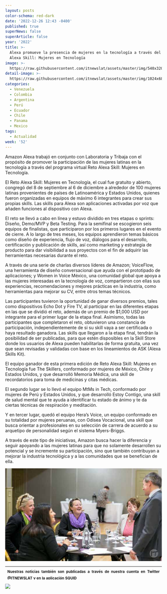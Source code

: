 ```yaml
---
layout: posts
color-schema: red-dark
date: '2022-12-26 12:43 -0400'
published: true
superNews: false
superArticle: false
year: '2022'
title: >-
  Alexa promueve la presencia de mujeres en la tecnología a través del Reto
  Alexa Skill: Mujeres en Tecnología
image: >-
  https://raw.githubusercontent.com/itnewslat/assets/master/img/540x320/Mujeres-Reunion-p.jpg
detail-image: >-
  https://raw.githubusercontent.com/itnewslat/assets/master/img/1024x680/Mujeres-Reunion-g.jpg
categories:
  - Venezuela
  - Colombia
  - Argentina
  - Perú
  - Ecuador
  - Chile
  - Panama
  - Mexico
tags:
  - Actualidad
week: '52'
---
```

Amazon Alexa trabajó en conjunto con Laboratoria y Tribaja con el propósito de promover la participación de las mujeres latinas en la tecnología a través del programa virtual Reto Alexa Skill: Mujeres en Tecnología. 

El Reto Alexa Skill: Mujeres en Tecnología, el cual fue gratuito y abierto, congregó del 8 de septiembre al 6 de diciembre a alrededor de 100 mujeres latinas provenientes de países de Latinoamérica y Estados Unidos, quienes fueron organizadas en equipos de máximo 6 integrantes para crear sus propias skills. Las skills para Alexa son aplicaciones activadas por voz que añaden funciones al dispositivo con Alexa. 

El reto se llevó a cabo en línea y estuvo dividido en tres etapas o sprints: Diseño, Demo/MVP y Beta Testing. Para la semifinal se escogieron seis equipos de finalistas, que participaron por los primeros lugares en el evento de cierre. A lo largo de tres meses, los equipos aprendieron temas básicos como diseño de experiencia, flujo de voz, diálogos para el desarrollo, certificación y publicación de skills, así como marketing y estrategia de producto para dar visibilidad a sus proyectos con el fin de adquirir las herramientas necesarias durante el reto.

A través de una serie de charlas diversos líderes de Amazon; VoiceFlow, una herramienta de diseño conversacional que ayuda con el prototipado de aplicaciones; y Women in Voice México, una comunidad global que apoya a las mujeres interesadas en la tecnología de voz, compartieron con ellas sus experiencias, recomendaciones y mejores prácticas en la industria, como herramientas para mejorar su CV, entre otros temas técnicos.

Las participantes tuvieron la oportunidad de ganar diversos premios, tales como dispositivos Echo Dot y Fire TV, al participar en las diferentes etapas en las que se dividió el reto, además de un premio de $1,000 USD por integrante para el primer lugar de la etapa final. Asimismo, todas las participantes que completaron el reto, obtuvieron una  constancia de participación, independientemente de si su skill vaya a ser certificada o haya resultado ganadora. Las skills que llegaron a la etapa final, tendrán la posibilidad de ser publicadas, para que estén disposibles en la Skill Store donde los usuarios de Alexa pueden habilitarlas de forma gratuita, una vez que sean revisadas y validadas con base en los lineamientos de ASK (Alexa Skills Kit).

El equipo ganador de esta primera edición de Reto Alexa Skill: Mujeres en Tecnología fue The Skillers, conformado por mujeres de México, Chile y Estados Unidos, y que desarrolló Memoria Médica, una skill de recordatorios para toma de medicinas y citas médicas. 

El segundo lugar se lo llevó el equipo MtMs in Tech, conformado por mujeres de Perú y Estados Unidos, y que desarrolló Estoy Contigo, una skill de salud mental que te ayuda a identificar tu estado de ánimo y te da ciertas técnicas de respiración y meditación.

Y en tercer lugar, quedó el equipo Hera’s Voice, un equipo conformado en su totalidad por mujeres peruanas, con Odisea Vocacional, una skill que busca orientar a profesionales en su selección de carrera de acuerdo a su arquetipo de personalidad según el sistema Myers-Briggs.

A través de este tipo de iniciativas, Amazon busca hacer la diferencia y seguir apoyando a las mujeres latinas para que no solamente desarrollen su potencial y se incremente su participación, sino que también contribuyan a mejorar la industria tecnológica y a las comunidades que se benefician de ella.

![](https://raw.githubusercontent.com/itnewslat/assets/master/img/540x320/Mujeres-Reunion-p.jpg)

<table style="height: 42px;" width="569">
<tbody>
<tr>
<td style="text-align: justify;"><sub><strong>Nuestras noticias también son publicadas a través de nuestra cuenta en Twitter <a href="https://twitter.com/itnewslat?lang=es">@ITNEWSLAT</a> y en la aplicación <a href="https://squidapp.co/en/">SQUID</a></strong></sub></td>
</tr>
</tbody>
</table>

<img src="https://tracker.metricool.com/c3po.jpg?hash=56f88a41e39ab42c063cc51676587a04"/>